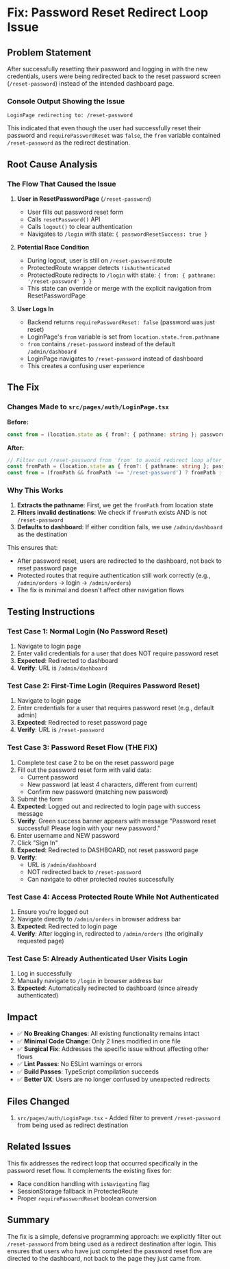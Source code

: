 # Fix: Password Reset Redirect Loop Issue

## Problem Statement

After successfully resetting their password and logging in with the new credentials, users were being redirected back to the reset password screen (`/reset-password`) instead of the intended dashboard page.

### Console Output Showing the Issue
```
LoginPage redirecting to: /reset-password
```

This indicated that even though the user had successfully reset their password and `requirePasswordReset` was `false`, the `from` variable contained `/reset-password` as the redirect destination.

## Root Cause Analysis

### The Flow That Caused the Issue

1. **User in ResetPasswordPage** (`/reset-password`)
   - User fills out password reset form
   - Calls `resetPassword()` API
   - Calls `logout()` to clear authentication
   - Navigates to `/login` with state: `{ passwordResetSuccess: true }`

2. **Potential Race Condition**
   - During logout, user is still on `/reset-password` route
   - ProtectedRoute wrapper detects `!isAuthenticated` 
   - ProtectedRoute redirects to `/login` with state: `{ from: { pathname: '/reset-password' } }`
   - This state can override or merge with the explicit navigation from ResetPasswordPage

3. **User Logs In**
   - Backend returns `requirePasswordReset: false` (password was just reset)
   - LoginPage's `from` variable is set from `location.state.from.pathname`
   - `from` contains `/reset-password` instead of the default `/admin/dashboard`
   - LoginPage navigates to `/reset-password` instead of dashboard
   - This creates a confusing user experience

## The Fix

### Changes Made to `src/pages/auth/LoginPage.tsx`

**Before:**
```typescript
const from = (location.state as { from?: { pathname: string }; passwordResetSuccess?: boolean })?.from?.pathname || '/admin/dashboard';
```

**After:**
```typescript
// Filter out /reset-password from 'from' to avoid redirect loop after password reset
const fromPath = (location.state as { from?: { pathname: string }; passwordResetSuccess?: boolean })?.from?.pathname;
const from = (fromPath && fromPath !== '/reset-password') ? fromPath : '/admin/dashboard';
```

### Why This Works

1. **Extracts the pathname**: First, we get the `fromPath` from location state
2. **Filters invalid destinations**: We check if `fromPath` exists AND is not `/reset-password`
3. **Defaults to dashboard**: If either condition fails, we use `/admin/dashboard` as the destination

This ensures that:
- After password reset, users are redirected to the dashboard, not back to reset password page
- Protected routes that require authentication still work correctly (e.g., `/admin/orders` → login → `/admin/orders`)
- The fix is minimal and doesn't affect other navigation flows

## Testing Instructions

### Test Case 1: Normal Login (No Password Reset)
1. Navigate to login page
2. Enter valid credentials for a user that does NOT require password reset
3. **Expected**: Redirected to dashboard
4. **Verify**: URL is `/admin/dashboard`

### Test Case 2: First-Time Login (Requires Password Reset)
1. Navigate to login page
2. Enter credentials for a user that requires password reset (e.g., default admin)
3. **Expected**: Redirected to reset password page
4. **Verify**: URL is `/reset-password`

### Test Case 3: Password Reset Flow (THE FIX)
1. Complete test case 2 to be on the reset password page
2. Fill out the password reset form with valid data:
   - Current password
   - New password (at least 4 characters, different from current)
   - Confirm new password (matching new password)
3. Submit the form
4. **Expected**: Logged out and redirected to login page with success message
5. **Verify**: Green success banner appears with message "Password reset successful! Please login with your new password."
6. Enter username and NEW password
7. Click "Sign In"
8. **Expected**: Redirected to DASHBOARD, not reset password page
9. **Verify**: 
   - URL is `/admin/dashboard`
   - NOT redirected back to `/reset-password`
   - Can navigate to other protected routes successfully

### Test Case 4: Access Protected Route While Not Authenticated
1. Ensure you're logged out
2. Navigate directly to `/admin/orders` in browser address bar
3. **Expected**: Redirected to login page
4. **Verify**: After logging in, redirected to `/admin/orders` (the originally requested page)

### Test Case 5: Already Authenticated User Visits Login
1. Log in successfully
2. Manually navigate to `/login` in browser address bar
3. **Expected**: Automatically redirected to dashboard (since already authenticated)

## Impact

- ✅ **No Breaking Changes**: All existing functionality remains intact
- ✅ **Minimal Code Change**: Only 2 lines modified in one file
- ✅ **Surgical Fix**: Addresses the specific issue without affecting other flows
- ✅ **Lint Passes**: No ESLint warnings or errors
- ✅ **Build Passes**: TypeScript compilation succeeds
- ✅ **Better UX**: Users are no longer confused by unexpected redirects

## Files Changed

1. `src/pages/auth/LoginPage.tsx` - Added filter to prevent `/reset-password` from being used as redirect destination

## Related Issues

This fix addresses the redirect loop that occurred specifically in the password reset flow. It complements the existing fixes for:
- Race condition handling with `isNavigating` flag
- SessionStorage fallback in ProtectedRoute
- Proper `requirePasswordReset` boolean conversion

## Summary

The fix is a simple, defensive programming approach: we explicitly filter out `/reset-password` from being used as a redirect destination after login. This ensures that users who have just completed the password reset flow are directed to the dashboard, not back to the page they just came from.
